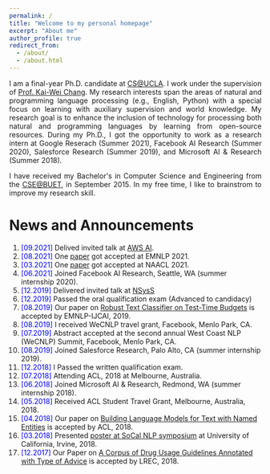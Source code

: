 ```yaml
---
permalink: /
title: "Welcome to my personal homepage"
excerpt: "About me"
author_profile: true
redirect_from: 
  - /about/
  - /about.html
---
```


<p align="justify">
I am a final-year Ph.D. candidate at <a href="http://www.cs.ucla.edu/">CS@UCLA</a>.
  I work under the supervision of <a href="http://web.cs.ucla.edu/~kwchang/">Prof. Kai-Wei Chang</a>.
  My research interests span the areas of natural and programming language processing (e.g., English, Python) with a special focus on learning with auxiliary supervision and world knowledge.
  My research goal is to enhance the inclusion of technology for processing both natural and programming languages by learning from open-source resources.
  During my Ph.D., I got the opportunity to work as a research intern at Google Reserach (Summer 2021), Facebook AI Research (Summer 2020), Salesforce Research (Summer 2019), and Microsoft AI & Research (Summer 2018).
</p>

<p align="justify">
I have received my Bachelor's in Computer Science and Engineering from the <a href="http://cse.buet.ac.bd/">CSE@BUET</a>, in September 2015. In my free time, I like to brainstrom to improve my research skill. 
</p>

<!--
<p align="justify">
  <b><font color="red">I am currently looking for full time research position in industry.</font></b>
</p>
-->


News and Announcements
======
1. <span style="color:blue">[09.2021] </span>  Delived invited talk at [AWS AI](https://aws.amazon.com/ai/). 
1. <span style="color:blue">[08.2021] </span>  One [paper](https://arxiv.org/abs/2108.11601) got accepted at EMNLP 2021.
1. <span style="color:blue">[03.2021] </span>  One [paper](https://arxiv.org/abs/2104.12567) got accepted at NAACL 2021.
1. <span style="color:blue">[06.2021] </span>  Joined Facebook AI Research, Seattle, WA (summer internship 2020).
1. <span style="color:blue">[12.2019] </span>  Delivered invited talk at [NSysS](https://cse.buet.ac.bd/nsyss2019/)
3. <span style="color:blue">[12.2019] </span>  Passed the oral qualification exam (Advanced to candidacy) 
4. <span style="color:blue">[08.2019] </span> Our paper on [Robust Text Classifier on Test-Time Budgets](https://arxiv.org/abs/1808.08270)  is accepted by EMNLP-IJCAI, 2019.
5. <span style="color:blue">[08.2019] </span> I received WeCNLP travel grant, Facebook, Menlo Park, CA.
6. <span style="color:blue">[07.2019] </span> Abstract accepted at the second annual West Coast NLP (WeCNLP) Summit, Facebook, Menlo Park, CA. 
7. <span style="color:blue">[08.2019] </span> Joined Salesforce Research, Palo Alto, CA (summer internship 2019).
8. <span style="color:blue">[12.2018] </span> I Passed the written qualification exam. 
9. <span style="color:blue">[07.2018] </span> Attending ACL, 2018 at Melbourne, Australia.
10. <span style="color:blue">[06.2018] </span> Joined Microsoft AI & Research, Redmond, WA (summer internship 2018).
11. <span style="color:blue">[05.2018] </span> Received ACL Student Travel Grant, Melbourne, Australia, 2018. 
12. <span style="color:blue">[04.2018] </span> Our paper on [Building Language Models for Text with Named Entities](https://arxiv.org/pdf/1805.04836.pdf) is accepted by ACL, 2018.
13. <span style="color:blue">[03.2018] </span> Presented [poster at SoCal NLP symposium](https://socalnlp.github.io/symp18/#paper) at University of California, Irvine, 2018.
14. <span style="color:blue">[12.2017] </span> Our Paper on [A Corpus of Drug Usage Guidelines Annotated with Type of Advice](https://aclanthology.org/L18-1190.pdf) is accepted by LREC, 2018.
